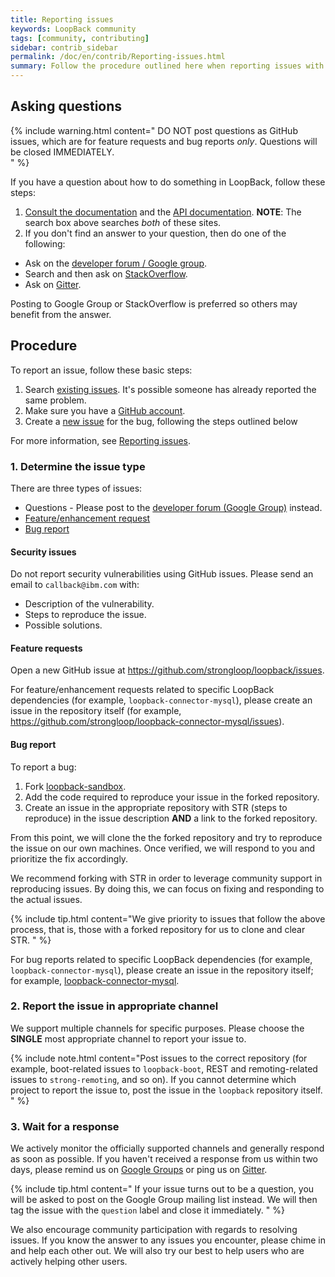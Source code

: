 ```yaml
---
title: Reporting issues
keywords: LoopBack community
tags: [community, contributing]
sidebar: contrib_sidebar
permalink: /doc/en/contrib/Reporting-issues.html
summary: Follow the procedure outlined here when reporting issues with the LoopBack project.
---
```


## Asking questions

{% include warning.html content="
DO NOT post questions as GitHub issues, which are for feature requests and bug reports _only_.  Questions will be closed IMMEDIATELY.  
" %}

If you have a question about how to do something in LoopBack, follow these steps:

1. [Consult the documentation](doc/en/lb2/) and the [API documentation](http://apidocs.strongloop.com).  **NOTE**: The search box above searches _both_ of these sites.
1. If you don't find an answer to your question, then do one of the following:
  - Ask on the [developer forum / Google group](https://groups.google.com/forum/#!forum/loopbackjs).
  - Search and then ask on  [StackOverflow](http://stackoverflow.com/questions/tagged/loopbackjs+or+strongloop?sort=newest&pageSize=50).
  - Ask on [Gitter](https://gitter.im/strongloop/loopback).  

Posting to Google Group or StackOverflow is preferred so others may benefit from the answer.

## Procedure

To report an issue, follow these basic steps:

 1. Search [existing issues](https://github.com/strongloop/loopback/issues).  It's possible someone has already reported the same problem.
 1. Make sure you have a [GitHub account](https://github.com/signup/free).
 1. Create a [new issue](https://github.com/strongloop/loopback/issues) for the bug, following the steps outlined below

For more information, see [Reporting issues](Reporting-issues.html).

### 1. Determine the issue type

There are three types of issues:
- Questions - Please post to the [developer forum (Google Group)](https://groups.google.com/forum/#!forum/loopbackjs) instead.
- [Feature/enhancement request](#featureenhancement-request)
- [Bug report](#bug-report)

#### Security issues

Do not report security vulnerabilities using GitHub issues. Please send an email to `callback@ibm.com` with:

- Description of the vulnerability.
- Steps to reproduce the issue.
- Possible solutions.

#### Feature requests

Open a new GitHub issue at https://github.com/strongloop/loopback/issues.

For feature/enhancement requests related to specific LoopBack dependencies (for example, `loopback-connector-mysql`), please create an issue in the repository itself (for example,  https://github.com/strongloop/loopback-connector-mysql/issues).

#### Bug report

To report a bug:

1. Fork [loopback-sandbox](https://github.com/strongloop/loopback-sandbox).
2. Add the code required to reproduce your issue in the forked repository.
3. Create an issue in the appropriate repository with STR (steps to reproduce) in the issue description **AND** a link to the forked repository.

From this point, we will clone the the forked repository and try to reproduce the issue on our own machines. Once verified, we will respond to you and prioritize the fix accordingly.

We recommend forking with STR in order to leverage community support in reproducing issues. By doing this, we can focus on fixing and responding to the actual issues.

{% include tip.html content="We give priority to issues that follow the above process, that is, those with a forked repository for us to clone and clear STR.
" %}

For  bug reports related to specific LoopBack dependencies (for example, `loopback-connector-mysql`), please create an issue in the repository itself; for example,  [loopback-connector-mysql](https://github.com/strongloop/loopback-connector-mysql/issues).

### 2. Report the issue in appropriate channel

We support multiple channels for specific purposes. Please choose the **SINGLE** most appropriate channel to report your issue to.

{% include note.html content="Post issues to the correct repository (for example, boot-related issues to `loopback-boot`, REST and remoting-related issues to `strong-remoting`, and so on). If you cannot determine which project to report the issue to, post the issue in the `loopback` repository itself.
" %}

### 3. Wait for a response

We actively monitor the officially supported channels and generally respond as soon as possible. If you haven't received a response from us within two days, please remind us on [Google Groups](https://groups.google.com/forum/#!forum/loopbackjs) or ping us on [Gitter](https://gitter.im/strongloop/loopback).

{% include tip.html content=" If your issue turns out to be a question, you will be asked to post on the Google Group mailing list instead. We will then tag the issue with the `question` label and close it immediately.
" %}

We also encourage community participation with regards to resolving issues. If you know the answer to any issues you encounter, please chime in and help each other out. We will also try our best to help users who are actively helping other users.
